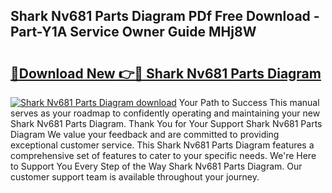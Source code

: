 ## Shark Nv681 Parts Diagram PDf Free Download - Part-Y1A Service Owner Guide MHj8W

# <h2><a href="http://dfhb2c9.blite.top/?on=Shark+Nv681+Parts+Diagram">🔗Download New 👉🔴 Shark Nv681 Parts Diagram</a></h2>

[![Shark Nv681 Parts Diagram download](https://i.imgur.com/lujVjoI.png)](http://dfhb2c9.blite.top/?on=Shark+Nv681+Parts+Diagram)
Your Path to Success This manual serves as your roadmap to confidently operating and maintaining your new Shark Nv681 Parts Diagram. Thank You for Your Support Shark Nv681 Parts Diagram We value your feedback and are committed to providing exceptional customer service. This Shark Nv681 Parts Diagram features a comprehensive set of features to cater to your specific needs. We're Here to Support You Every Step of the Way Shark Nv681 Parts Diagram. Our customer support team is available throughout your journey.
